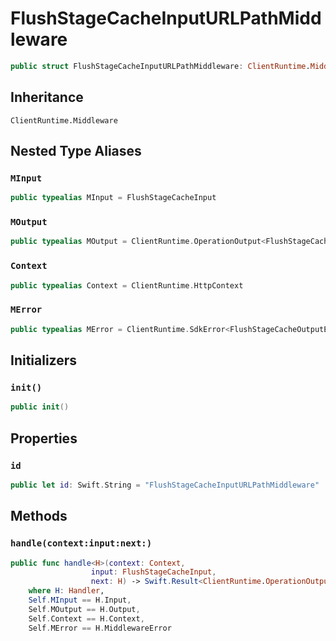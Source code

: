 # FlushStageCacheInputURLPathMiddleware

``` swift
public struct FlushStageCacheInputURLPathMiddleware: ClientRuntime.Middleware 
```

## Inheritance

`ClientRuntime.Middleware`

## Nested Type Aliases

### `MInput`

``` swift
public typealias MInput = FlushStageCacheInput
```

### `MOutput`

``` swift
public typealias MOutput = ClientRuntime.OperationOutput<FlushStageCacheOutputResponse>
```

### `Context`

``` swift
public typealias Context = ClientRuntime.HttpContext
```

### `MError`

``` swift
public typealias MError = ClientRuntime.SdkError<FlushStageCacheOutputError>
```

## Initializers

### `init()`

``` swift
public init() 
```

## Properties

### `id`

``` swift
public let id: Swift.String = "FlushStageCacheInputURLPathMiddleware"
```

## Methods

### `handle(context:input:next:)`

``` swift
public func handle<H>(context: Context,
                  input: FlushStageCacheInput,
                  next: H) -> Swift.Result<ClientRuntime.OperationOutput<FlushStageCacheOutputResponse>, MError>
    where H: Handler,
    Self.MInput == H.Input,
    Self.MOutput == H.Output,
    Self.Context == H.Context,
    Self.MError == H.MiddlewareError
```

